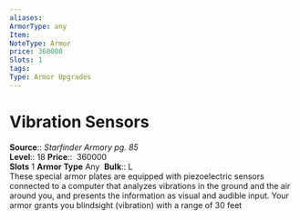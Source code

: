 ```yaml
---
aliases: 
ArmorType: any
Item:
NoteType: Armor
price: 360000
Slots: 1
tags: 
Type: Armor Upgrades
---
```


# Vibration Sensors

**Source**:: _Starfinder Armory pg. 85_  
**Level**:: 18
**Price**::  360000  
**Slots** 1 **Armor Type** Any 
**Bulk**:: L  
These special armor plates are equipped with piezoelectric sensors connected to a computer that analyzes vibrations in the ground and the air around you, and presents the information as visual and audible input. Your armor grants you blindsight (vibration) with a range of 30 feet
